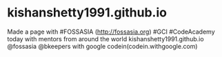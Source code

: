 # kishanshetty1991.github.io
Made a page with #FOSSASIA (http://fossasia.org) #GCI #CodeAcademy today with mentors from around the world kishanshetty1991.github.io @fossasia @bkeepers with google codein(codein.withgoogle.com)
